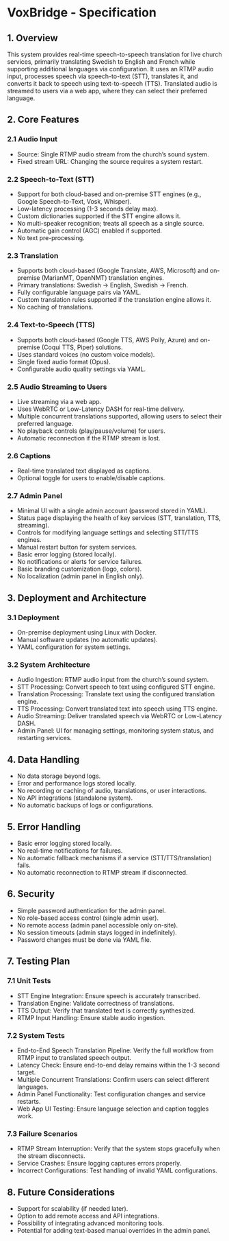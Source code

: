 # VoxBridge - Specification
## 1. Overview
This system provides real-time speech-to-speech translation for live church services, primarily translating Swedish to English and French while supporting additional languages via configuration. It uses an RTMP audio input, processes speech via speech-to-text (STT), translates it, and converts it back to speech using text-to-speech (TTS). Translated audio is streamed to users via a web app, where they can select their preferred language.

## 2. Core Features
### 2.1 Audio Input
- Source: Single RTMP audio stream from the church’s sound system.
- Fixed stream URL: Changing the source requires a system restart.
### 2.2 Speech-to-Text (STT)
- Support for both cloud-based and on-premise STT engines (e.g., Google Speech-to-Text, Vosk, Whisper).
- Low-latency processing (1-3 seconds delay max).
- Custom dictionaries supported if the STT engine allows it.
- No multi-speaker recognition; treats all speech as a single source.
- Automatic gain control (AGC) enabled if supported.
- No text pre-processing.
### 2.3 Translation
- Supports both cloud-based (Google Translate, AWS, Microsoft) and on-premise (MarianMT, OpenNMT) translation engines.
- Primary translations: Swedish → English, Swedish → French.
- Fully configurable language pairs via YAML.
- Custom translation rules supported if the translation engine allows it.
- No caching of translations.
### 2.4 Text-to-Speech (TTS)
- Supports both cloud-based (Google TTS, AWS Polly, Azure) and on-premise (Coqui TTS, Piper) solutions.
- Uses standard voices (no custom voice models).
- Single fixed audio format (Opus).
- Configurable audio quality settings via YAML.
### 2.5 Audio Streaming to Users
- Live streaming via a web app.
- Uses WebRTC or Low-Latency DASH for real-time delivery.
- Multiple concurrent translations supported, allowing users to select their preferred language.
- No playback controls (play/pause/volume) for users.
- Automatic reconnection if the RTMP stream is lost.
### 2.6 Captions
- Real-time translated text displayed as captions.
- Optional toggle for users to enable/disable captions.
### 2.7 Admin Panel
- Minimal UI with a single admin account (password stored in YAML).
- Status page displaying the health of key services (STT, translation, TTS, streaming).
- Controls for modifying language settings and selecting STT/TTS engines.
- Manual restart button for system services.
- Basic error logging (stored locally).
- No notifications or alerts for service failures.
- Basic branding customization (logo, colors).
- No localization (admin panel in English only).

## 3. Deployment and Architecture
### 3.1 Deployment
- On-premise deployment using Linux with Docker.
- Manual software updates (no automatic updates).
- YAML configuration for system settings.
### 3.2 System Architecture
- Audio Ingestion: RTMP audio input from the church’s sound system.
- STT Processing: Convert speech to text using configured STT engine.
- Translation Processing: Translate text using the configured translation engine.
- TTS Processing: Convert translated text into speech using TTS engine.
- Audio Streaming: Deliver translated speech via WebRTC or Low-Latency DASH.
- Admin Panel: UI for managing settings, monitoring system status, and restarting services.

## 4. Data Handling
- No data storage beyond logs.
- Error and performance logs stored locally.
- No recording or caching of audio, translations, or user interactions.
- No API integrations (standalone system).
- No automatic backups of logs or configurations.

## 5. Error Handling
- Basic error logging stored locally.
- No real-time notifications for failures.
- No automatic fallback mechanisms if a service (STT/TTS/translation) fails.
- No automatic reconnection to RTMP stream if disconnected.

## 6. Security
- Simple password authentication for the admin panel.
- No role-based access control (single admin user).
- No remote access (admin panel accessible only on-site).
- No session timeouts (admin stays logged in indefinitely).
- Password changes must be done via YAML file.

## 7. Testing Plan
### 7.1 Unit Tests
- STT Engine Integration: Ensure speech is accurately transcribed.
- Translation Engine: Validate correctness of translations.
- TTS Output: Verify that translated text is correctly synthesized.
- RTMP Input Handling: Ensure stable audio ingestion.
### 7.2 System Tests
- End-to-End Speech Translation Pipeline: Verify the full workflow from RTMP input to translated speech output.
- Latency Check: Ensure end-to-end delay remains within the 1-3 second target.
- Multiple Concurrent Translations: Confirm users can select different languages.
- Admin Panel Functionality: Test configuration changes and service restarts.
- Web App UI Testing: Ensure language selection and caption toggles work.
### 7.3 Failure Scenarios
- RTMP Stream Interruption: Verify that the system stops gracefully when the stream disconnects.
- Service Crashes: Ensure logging captures errors properly.
- Incorrect Configurations: Test handling of invalid YAML configurations.

## 8. Future Considerations
- Support for scalability (if needed later).
- Option to add remote access and API integrations.
- Possibility of integrating advanced monitoring tools.
- Potential for adding text-based manual overrides in the admin panel.
